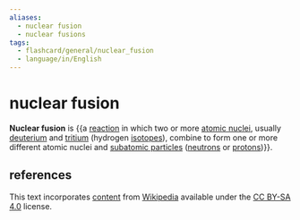```yaml
---
aliases:
  - nuclear fusion
  - nuclear fusions
tags:
  - flashcard/general/nuclear_fusion
  - language/in/English
---
```


# nuclear fusion

__Nuclear fusion__ is {{a [reaction](nuclear%20reaction.md) in which two or more [atomic nuclei](atomic%20nucleus.md), usually [deuterium](deuterium.md) and [tritium](tritium.md) (hydrogen [isotopes](isotope.md)), combine to form one or more different atomic nuclei and [subatomic particles](subatomic%20particle.md) ([neutrons](neutron.md) or [protons](proton.md))}}. <!--SR:!2024-08-07,11,270-->

## references

This text incorporates [content](https://en.wikipedia.org/wiki/nuclear_fusion) from [Wikipedia](Wikipedia.md) available under the [CC BY-SA 4.0](https://creativecommons.org/licenses/by-sa/4.0/) license.
